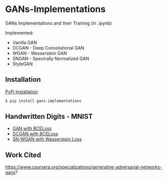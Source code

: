 # GANs-Implementations

GANs Implementations and their Training (in .ipynb)

Implemented:
<ul>
  <li>Vanilla GAN</li>
  <li>DCGAN - Deep Convolutional GAN</li>
  <li>WGAN - Wasserstein GAN</li>
  <li>SNGAN - Spectrally Normalized GAN </li>
  <li>StyleGAN</li>
</ul>

## Installation

<a href="https://pypi.org/project/gans-implementations/">PyPi Installation</a>

```bash
$ pip install gans-implementations
```

## Handwritten Digits - MNIST 

<ul>
  <li><a href="https://github.com/UdbhavPrasad072300/GANs-Implementations/blob/main/notebooks/GAN%20with%20BCE%20-%20MNIST.ipynb">GAN with BCELoss</a></li>
  <li><a href="https://github.com/UdbhavPrasad072300/GANs-Implementations/blob/main/notebooks/DCGAN%20with%20BCE%20-%20MNIST.ipynb">DCGAN with BCELoss</a></li>
  <li><a href="https://github.com/UdbhavPrasad072300/GANs-Implementations/blob/main/notebooks/SN-WGAN%20with%20GP%20-%20MNIST.ipynb">SN-WGAN with Wasserstein Loss</a></li>
</ul>

## Work Cited

https://www.coursera.org/specializations/generative-adversarial-networks-gans?
